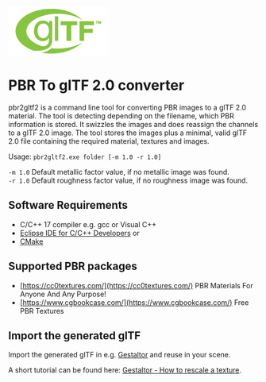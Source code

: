 [![](glTF.png)](https://github.com/KhronosGroup/glTF/tree/master/specification/2.0)

# PBR To glTF 2.0 converter

pbr2gltf2 is a command line tool for converting PBR images to a glTF 2.0 material. The tool is detecting depending on the filename, which PBR information is stored. It swizzles the images and does reassign the channels to a glTF 2.0 image. The tool stores the images plus a minimal, valid glTF 2.0 file containing the required material, textures and images.  

Usage: `pbr2gltf2.exe folder [-m 1.0 -r 1.0]`

`-m 1.0` Default metallic factor value, if no metallic image was found.  
`-r 1.0` Default roughness factor value, if no roughness image was found.  


## Software Requirements

* C/C++ 17 compiler e.g. gcc or Visual C++
* [Eclipse IDE for C/C++ Developers](https://www.eclipse.org/downloads/packages/release/2021-03/r/eclipse-ide-cc-developers) or  
* [CMake](https://cmake.org/)  


## Supported PBR packages

* [https://cc0textures.com/](https://cc0textures.com/) PBR Materials For Anyone And Any Purpose!
* [https://www.cgbookcase.com/](https://www.cgbookcase.com/) Free PBR Textures


## Import the generated glTF

Import the generated glTF in e.g. [Gestaltor](https://gestaltor.io/) and reuse in your scene.  

A short tutorial can be found here: [Gestaltor - How to rescale a texture](https://docs.gestaltor.io/#rescale-a-texture).  

